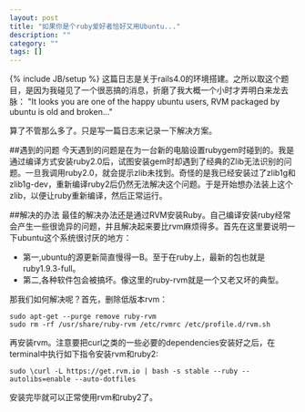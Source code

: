 ```yaml
---
layout: post
title: "如果你是个ruby爱好者恰好又用Ubuntu..."
description: ""
category: ""
tags: []
---
```

{% include JB/setup %}
这篇日志是关于rails4.0的环境搭建。之所以取这个题目，是因为我碰见了一个很恶搞的消息，折磨了我大概一个小时才弄明白来龙去脉：
    "It looks you are one of the happy ubuntu users,
    RVM packaged by ubuntu is old and broken..."

算了不管那么多了。只是写一篇日志来记录一下解决方案。

##遇到的问题
今天遇到的问题是在为一台新的电脑设置rubygem时碰到的。我是通过编译方式安装ruby2.0后，试图安装gem时却遇到了经典的Zlib无法识别的问题。一旦我调用ruby2.0，就会提示zlib未找到。奇怪的是我已经安装过了zlib1g和zlib1g-dev，重新编译ruby2后仍然无法解决这个问题。于是开始想办法装上这个zlib，以便让ruby重新编译，然后正常运行。

##解决的办法
最佳的解决办法还是通过RVM安装Ruby。自己编译安装ruby经常会产生一些很诡异的问题，并且解决起来要比rvm麻烦得多。首先在这里要说明一下ubuntu这个系统很讨厌的地方：

+ 第一,ubuntu的源更新简直慢得一B。至于在ruby上，最新的包也就是ruby1.9.3-full。
+ 第二,各种软件包会被搞坏。像这里的ruby-rvm就是一个又老又坏的典型。

那我们如何解决呢？首先，删除低版本rvm：

    sudo apt-get --purge remove ruby-rvm
    sudo rm -rf /usr/share/ruby-rvm /etc/rvmrc /etc/profile.d/rvm.sh

再安装rvm。注意要把curl之类的一些必要的dependencies安装好之后，在terminal中执行如下指令安装rvm和ruby2:

    sudo \curl -L https://get.rvm.io | bash -s stable --ruby --autolibs=enable --auto-dotfiles

安装完毕就可以正常使用rvm和ruby2了。
    

